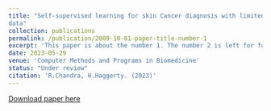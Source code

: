 ```yaml
---
title: "Self-supervised learning for skin Cancer diagnosis with limited training
data"
collection: publications
permalink: /publication/2009-10-01-paper-title-number-1
excerpt: 'This paper is about the number 1. The number 2 is left for future work.'
date: 2023-05-29
venue: 'Computer Methods and Programs in Biomedicine'
status: "Under review"
citation: 'R.Chandra, H.Haggerty. (2023)'
---
```

[Download paper here](http://academicpages.github.io/files/paper1.pdf)
